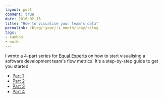 ```yaml
---
layout: post
comment: true
date: 2016-02-15
title: "How to visualise your team’s data"
permalink: /blog/:year/:i_month/:day/:slug
tags:
- kanban
- work
---
```


I wrote a 4-part series for [Equal Experts](www.equalexperts.com) on how to  start visualising a software development team's flow metrics. It's a step-by-step guide to get you started

* [Part 1](https://www.equalexperts.com/blog/tech-focus/visualise-your-teams-data-part-one/)
* [Part 2](https://www.equalexperts.com/blog/tech-focus/how-to-visualise-your-teams-data-part-two/)
* [Part 3](https://www.equalexperts.com/blog/tech-focus/visualise-teams-data-part-three/)
* [Part 4](https://www.equalexperts.com/blog/tech-focus/visualise-teams-data-part-four/)